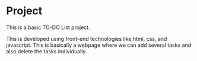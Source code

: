 # Project
This is a basic TO-DO List project.

This is developed using front-end technologies like html, css, and javascript.
This is basically a webpage where we can add several tasks and also delete the tasks individually.
